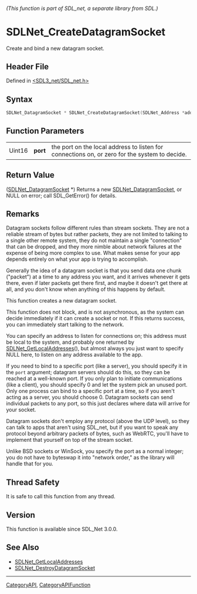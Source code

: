 ###### (This function is part of SDL_net, a separate library from SDL.)
# SDLNet_CreateDatagramSocket

Create and bind a new datagram socket.

## Header File

Defined in [<SDL3_net/SDL_net.h>](https://github.com/libsdl-org/SDL_net/blob/main/include/SDL3_net/SDL_net.h)

## Syntax

```c
SDLNet_DatagramSocket * SDLNet_CreateDatagramSocket(SDLNet_Address *addr, Uint16 port);
```

## Function Parameters

|        |          |                                                                                               |
| ------ | -------- | --------------------------------------------------------------------------------------------- |
| Uint16 | **port** | the port on the local address to listen for connections on, or zero for the system to decide. |

## Return Value

([SDLNet_DatagramSocket](SDLNet_DatagramSocket) *) Returns a new
[SDLNet_DatagramSocket](SDLNet_DatagramSocket), or NULL on error; call
SDL_GetError() for details.

## Remarks

Datagram sockets follow different rules than stream sockets. They are not a
reliable stream of bytes but rather packets, they are not limited to
talking to a single other remote system, they do not maintain a single
"connection" that can be dropped, and they more nimble about network
failures at the expense of being more complex to use. What makes sense for
your app depends entirely on what your app is trying to accomplish.

Generally the idea of a datagram socket is that you send data one chunk
("packet") at a time to any address you want, and it arrives whenever it
gets there, even if later packets get there first, and maybe it doesn't get
there at all, and you don't know when anything of this happens by default.

This function creates a new datagram socket.

This function does not block, and is not asynchronous, as the system can
decide immediately if it can create a socket or not. If this returns
success, you can immediately start talking to the network.

You can specify an address to listen for connections on; this address must
be local to the system, and probably one returned by
[SDLNet_GetLocalAddresses](SDLNet_GetLocalAddresses)(), but almost always
you just want to specify NULL here, to listen on any address available to
the app.

If you need to bind to a specific port (like a server), you should specify
it in the `port` argument; datagram servers should do this, so they can be
reached at a well-known port. If you only plan to initiate communications
(like a client), you should specify 0 and let the system pick an unused
port. Only one process can bind to a specific port at a time, so if you
aren't acting as a server, you should choose 0. Datagram sockets can send
individual packets to any port, so this just declares where data will
arrive for your socket.

Datagram sockets don't employ any protocol (above the UDP level), so they
can talk to apps that aren't using SDL_net, but if you want to speak any
protocol beyond arbitrary packets of bytes, such as WebRTC, you'll have to
implement that yourself on top of the stream socket.

Unlike BSD sockets or WinSock, you specify the port as a normal integer;
you do not have to byteswap it into "network order," as the library will
handle that for you.

## Thread Safety

It is safe to call this function from any thread.

## Version

This function is available since SDL_Net 3.0.0.

## See Also

- [SDLNet_GetLocalAddresses](SDLNet_GetLocalAddresses)
- [SDLNet_DestroyDatagramSocket](SDLNet_DestroyDatagramSocket)

----
[CategoryAPI](CategoryAPI), [CategoryAPIFunction](CategoryAPIFunction)

